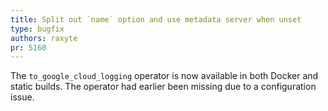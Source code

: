 ```yaml
---
title: Split out `name` option and use metadata server when unset
type: bugfix
authors: raxyte
pr: 5160
---
```


The `to_google_cloud_logging` operator is now available in both Docker and static
builds. The operator had earlier been missing due to a configuration issue.
